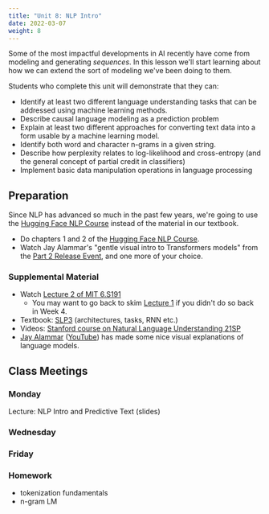 ```yaml
---
title: "Unit 8: NLP Intro"
date: 2022-03-07
weight: 8
---
```


Some of the most impactful developments in AI recently have come from modeling and generating *sequences*.
In this lesson we'll start learning about how we can extend the sort of modeling we've been doing to them.

Students who complete this unit will demonstrate that they can:

- Identify at least two different language understanding tasks that can be addressed using machine learning methods.
- Describe causal language modeling as a prediction problem
- Explain at least two different approaches for converting text data into a form usable by a machine learning model.
- Identify both word and character n-grams in a given string.
- Describe how perplexity relates to log-likelihood and cross-entropy (and the general concept of partial credit in classifiers)
- Implement basic data manipulation operations in language processing

## Preparation

Since NLP has advanced so much in the past few years, we're going to use the [Hugging Face NLP Course](https://huggingface.co/course/) instead of the material in our textbook.

- Do chapters 1 and 2 of the [Hugging Face NLP Course](https://huggingface.co/course/).
- Watch Jay Alammar's "gentle visual intro to Transformers models" from the [Part 2 Release Event](https://huggingface.co/course/event/1?fw=pt), and one more of your choice.

### Supplemental Material

- Watch [Lecture 2 of MIT 6.S191](https://www.youtube.com/watch?v=qjrad0V0uJE&list=PLtBw6njQRU-rwp5__7C0oIVt26ZgjG9NI&index=2)
  - You may want to go back to skim [Lecture 1](https://www.youtube.com/watch?v=5tvmMX8r_OM&list=PLtBw6njQRU-rwp5__7C0oIVt26ZgjG9NI&index=1) if you didn't do so back in Week 4.
- Textbook: [SLP3](https://web.stanford.edu/~jurafsky/slp3/) (architectures, tasks, RNN etc.)
- Videos: [Stanford course on Natural Language Understanding 21SP](https://www.youtube.com/playlist?list=PLoROMvodv4rPt5D0zs3YhbWSZA8Q_DyiJ)
- [Jay Alammar](https://jalammar.github.io/) ([YouTube](https://www.youtube.com/channel/UCmOwsoHty5PrmE-3QhUBfPQ)) has made some nice visual explanations of language models.

## Class Meetings

### Monday

Lecture: NLP Intro and Predictive Text (slides)

### Wednesday


### Friday

### Homework

- tokenization fundamentals
- n-gram LM
